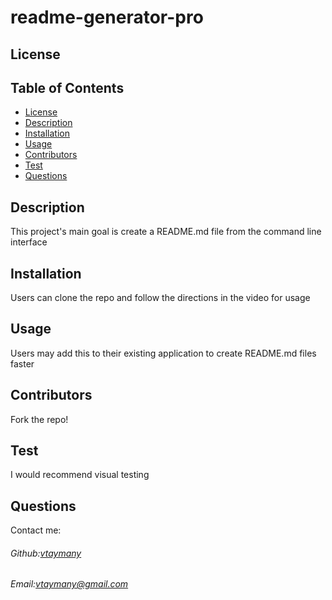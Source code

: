 # readme-generator-pro

## License

## Table of Contents

- [License](#license)
- [Description](#description)
- [Installation](#installation)
- [Usage](#usage)
- [Contributors](#contributors)
- [Test](#test)
- [Questions](#questions)

## Description

This project's main goal is create a README.md file from the command line interface

## Installation

Users can clone the repo and follow the directions in the video for usage

## Usage

Users may add this to their existing application to create README.md files faster

## Contributors

Fork the repo!

## Test

I would recommend visual testing

## Questions

Contact me:

###### Github:[vtaymany](https://github.com/vtaymany/)

###### Email:[vtaymany@gmail.com](vtaymany@gmail.com)
